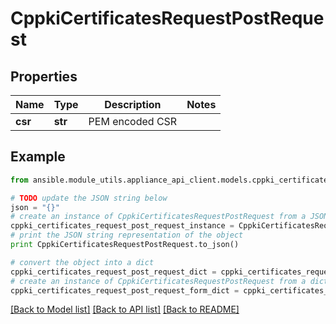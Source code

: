 # CppkiCertificatesRequestPostRequest


## Properties

Name | Type | Description | Notes
------------ | ------------- | ------------- | -------------
**csr** | **str** | PEM encoded CSR | 

## Example

```python
from ansible.module_utils.appliance_api_client.models.cppki_certificates_request_post_request import CppkiCertificatesRequestPostRequest

# TODO update the JSON string below
json = "{}"
# create an instance of CppkiCertificatesRequestPostRequest from a JSON string
cppki_certificates_request_post_request_instance = CppkiCertificatesRequestPostRequest.from_json(json)
# print the JSON string representation of the object
print CppkiCertificatesRequestPostRequest.to_json()

# convert the object into a dict
cppki_certificates_request_post_request_dict = cppki_certificates_request_post_request_instance.to_dict()
# create an instance of CppkiCertificatesRequestPostRequest from a dict
cppki_certificates_request_post_request_form_dict = cppki_certificates_request_post_request.from_dict(cppki_certificates_request_post_request_dict)
```
[[Back to Model list]](../README.md#documentation-for-models) [[Back to API list]](../README.md#documentation-for-api-endpoints) [[Back to README]](../README.md)


